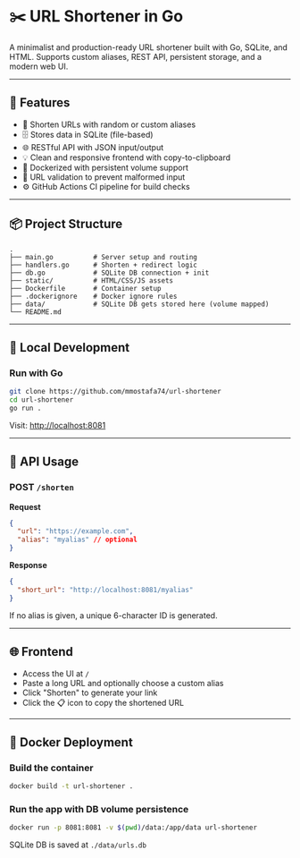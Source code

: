 # ✂️ URL Shortener in Go

A minimalist and production-ready URL shortener built with Go, SQLite, and HTML. Supports custom aliases, REST API, persistent storage, and a modern web UI.

---

## 🚀 Features

- 🔗 Shorten URLs with random or custom aliases
- 🗄️ Stores data in SQLite (file-based)
- 🌐 RESTful API with JSON input/output
- 💡 Clean and responsive frontend with copy-to-clipboard
- 🐳 Dockerized with persistent volume support
- 🔐 URL validation to prevent malformed input
- ⚙️ GitHub Actions CI pipeline for build checks

---

## 📦 Project Structure

```
.
├── main.go          # Server setup and routing
├── handlers.go      # Shorten + redirect logic
├── db.go            # SQLite DB connection + init
├── static/          # HTML/CSS/JS assets
├── Dockerfile       # Container setup
├── .dockerignore    # Docker ignore rules
├── data/            # SQLite DB gets stored here (volume mapped)
└── README.md
```

---

## 🧪 Local Development

### Run with Go

```bash
git clone https://github.com/mmostafa74/url-shortener
cd url-shortener
go run .
```

Visit: [http://localhost:8081](http://localhost:8081)

---

## 🔌 API Usage

### POST `/shorten`

**Request**

```json
{
  "url": "https://example.com",
  "alias": "myalias" // optional
}
```

**Response**

```json
{
  "short_url": "http://localhost:8081/myalias"
}
```

If no alias is given, a unique 6-character ID is generated.

---

## 🌐 Frontend

- Access the UI at `/`
- Paste a long URL and optionally choose a custom alias
- Click "Shorten" to generate your link
- Click the 📋 icon to copy the shortened URL

---

## 🐳 Docker Deployment

### Build the container

```bash
docker build -t url-shortener .
```

### Run the app with DB volume persistence

```bash
docker run -p 8081:8081 -v $(pwd)/data:/app/data url-shortener
```

SQLite DB is saved at `./data/urls.db`

